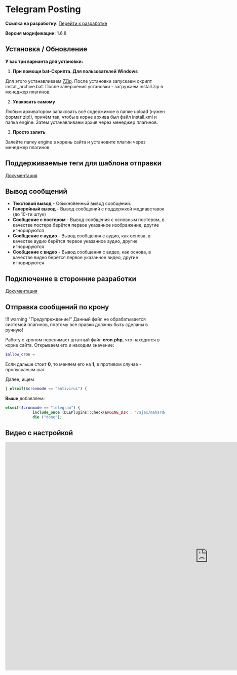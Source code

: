# Telegram Posting

**Ссылка на разработку**: [<i class="fa-thin fa-paperclip"></i> Перейти к разработке](https://devcraft.club/downloads/telegram-posting.11/)

**Версия модификации**: <i class="fa-duotone fa-code-branch"></i> 1.6.8

## **Установка / Обновление**

**У вас три варианта для установки:**

1. **При помощи bat-Скрипта. Для пользователей Windows**

Для этого устанавливаем [7Zip](https://www.7-zip.org/download.html).
После установки запускаем скрипт install_archive.bat.
После завершения установки - загружаем install.zip в менеджер плагинов.

2. **Упаковать самому**

Любым архиватором запаковать всё содержимое в папке upload (нужен формат zip!), причём так, чтобы в корне архива был файл install.xml и папка engine.
Затем устанавливаем архив через менеджер плагинов.

3. **Просто залить**

Залейте папку engine в корень сайта и установите плагин через менеджер плагинов.

## Поддерживаемые теги для шаблона отправки

[Документация](./template_tags.md)

## **Вывод сообщений**

- **Текстовой вывод** - Обыкновенный вывод сообщений.
- **Галерейный вывод** - Вывод сообщений с поддержкой медиавставок (до 10-ти штук)
- **Сообщение с постером** - Вывод сообщения с основным постером, в качестве постера берётся первое указанное изображение, другие игнорируются
- **Сообщение с аудио** - Вывод сообщения с аудио, как основа, в качестве аудио берётся первое указанное аудио, другие игнорируются
- **Сообщение с видео** - Вывод сообщения с видео, как основа, в качестве видео берётся первое указанное видео, другие игнорируются

## **Подключение в сторонние разработки**

[Документация](./custom_add.md)

## **Отправка сообщений по крону**

!!! warning "Предупреждение!"
	Данный файл не обрабатывается системой плагинов, поэтому все правки должны быть сделаны в ручную!

Работу с кроном перенимает штатный файл **cron.php**, что находится в корне сайта. Открываем его и находим значение:

```php
$allow_cron = 
```

Если дальше стоит **0**, то меняем его на **1**, в противом случае - пропускаешм шаг.

Далее, ищем

```php
} elseif($cronmode == "antivirus") {
```

**Выше** добавляем:

```php
elseif($cronmode == "telegram") {
            include_once (DLEPlugins::Check(ENGINE_DIR . "/ajax/maharder/telegram/cronadd.php"));
            die ("done");
```

## Видео с настройкой

<div class="video-wrapper">
  <iframe width="1280" height="720" src="https://www.youtube.com/embed/XZ-EqmK4VTw" frameborder="0" allowfullscreen></iframe>
</div>
